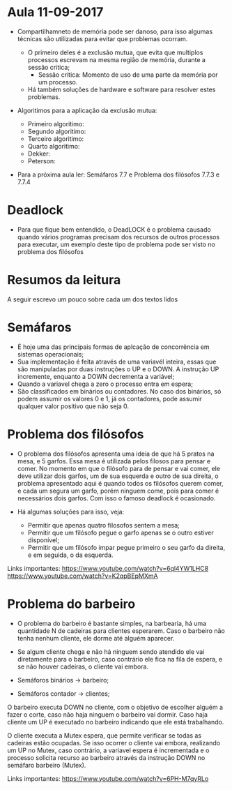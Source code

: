 # Aula 11-09-2017

* Compartilhamneto de memória pode ser danoso, para isso algumas técnicas são utilizadas para evitar que problemas ocorram.
    * O primeiro deles é a exclusão mutua, que evita que multiplos processos escrevam na mesma região de memória, durante a sessão critica;
        * Sessão critica: Momento de uso de uma parte da memória por um processo.
    * Há também soluções de hardware e software para resolver estes problemas.

* Algoritimos para a aplicação da exclusão mutua:
    * Primeiro algoritimo:  
    * Segundo algoritimo:
    * Terceiro algoritimo: 
    * Quarto algoritimo:
    * Dekker: 
    * Peterson: 

* Para a próxima aula ler: Semáfaros 7.7 e Problema dos filósofos 7.7.3 e 7.7.4

# Deadlock

* Para que fique bem entendido, o DeadLOCK é o problema causado quando vários programas precisam dos recursos de outros processos para executar, um exemplo deste tipo de problema pode ser visto no problema dos filósofos

# Resumos da leitura

A seguir escrevo um pouco sobre cada um dos textos lidos

# Semáfaros

* É hoje uma das principais formas de aplcação de concorrência em sistemas operacionais;
* Sua implementação é feita através de uma variavél inteira, essas que são manipuladas por duas instruções o UP e o DOWN. A instrução UP incremente, enquanto a DOWN decrementa a variável;
* Quando a variavel chega a zero o processo entra em espera;
* São classificados em binários ou contadores. No caso dos binários, só podem assumir os valores 0 e 1, já os contadores, pode assumir qualquer valor positivo que não seja 0.

# Problema dos filósofos

* O problema dos filósofos apresenta uma ideia de que há 5 pratos na mesa, e 5 garfos. Essa mesa é utilizada pelos filosos para pensar e comer. No momento em que o filósofo para de pensar e vai comer, ele deve utilizar dois garfos, um de sua esquerda e outro de sua direita, o problema apresentado aqui é quando todos os filósofos querem comer, e cada um segura um garfo, porém ninguem come, pois para comer é necessários dois garfos. Com isso o famoso deadlock é ocasionado.

* Há algumas soluções para isso, veja:
    * Permitir que apenas quatro filosofos sentem a mesa;
    * Permitir que um filósofo pegue o garfo apenas se o outro estiver disponível;
    * Permitir que um filósofo impar pegue primeiro o seu garfo da direita, e em seguida, o da esquerda.

Links importantes: https://www.youtube.com/watch?v=6ql4YW1LHC8
                   https://www.youtube.com/watch?v=K2qpBEpMXmA

# Problema do barbeiro

* O problema do barbeiro é bastante simples, na barbearia, há uma quantidade N de cadeiras para clientes esperarem. Caso o barbeiro não tenha nenhum cliente, ele dorme até alguém aparecer.
* Se algum cliente chega e não há ninguem sendo atendido ele vai diretamente para o barbeiro, caso contrário ele fica na fila de espera, e se não houver cadeiras, o cliente vai embora.

* Semáforos binários -> barbeiro;
* Semáforos contador -> clientes;

O barbeiro executa DOWN no cliente, com o objetivo de escolher alguém a fazer o corte, caso não haja ninguem o barbeiro vai dormir. Caso haja cliente um UP é executado no barbeiro indicando que ele está trabalhando.

O cliente executa a Mutex espera, que permite verificar se todas as cadeiras estão ocupadas. Se isso ocorrer o cliente vai embora, realizando um UP no Mutex, caso contrário, a variavel espera é incrementada e o processo solicita recurso ao barbeiro através da instrução DOWN no semáfaro barbeiro (Mutex).

Links importantes: https://www.youtube.com/watch?v=6PH-M7qyRLo